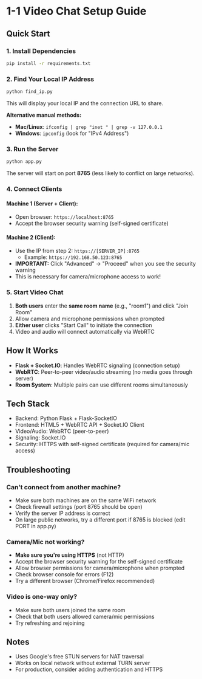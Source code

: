 # 1-1 Video Chat Setup Guide

## Quick Start

### 1. Install Dependencies
```bash
pip install -r requirements.txt
```

### 2. Find Your Local IP Address
```bash
python find_ip.py
```
This will display your local IP and the connection URL to share.

**Alternative manual methods:**
- **Mac/Linux**: `ifconfig | grep "inet " | grep -v 127.0.0.1`
- **Windows**: `ipconfig` (look for "IPv4 Address")

### 3. Run the Server
```bash
python app.py
```

The server will start on port **8765** (less likely to conflict on large networks).

### 4. Connect Clients

#### Machine 1 (Server + Client):
- Open browser: `https://localhost:8765`
- Accept the browser security warning (self-signed certificate)

#### Machine 2 (Client):
- Use the IP from step 2: `https://[SERVER_IP]:8765`
  - Example: `https://192.168.50.123:8765`
- **IMPORTANT:** Click "Advanced" → "Proceed" when you see the security warning
- This is necessary for camera/microphone access to work!

### 5. Start Video Chat

1. **Both users** enter the **same room name** (e.g., "room1") and click "Join Room"
2. Allow camera and microphone permissions when prompted
3. **Either user** clicks "Start Call" to initiate the connection
4. Video and audio will connect automatically via WebRTC

## How It Works

- **Flask + Socket.IO**: Handles WebRTC signaling (connection setup)
- **WebRTC**: Peer-to-peer video/audio streaming (no media goes through server)
- **Room System**: Multiple pairs can use different rooms simultaneously

## Tech Stack

- Backend: Python Flask + Flask-SocketIO
- Frontend: HTML5 + WebRTC API + Socket.IO Client
- Video/Audio: WebRTC (peer-to-peer)
- Signaling: Socket.IO
- Security: HTTPS with self-signed certificate (required for camera/mic access)

## Troubleshooting

### Can't connect from another machine?
- Make sure both machines are on the same WiFi network
- Check firewall settings (port 8765 should be open)
- Verify the server IP address is correct
- On large public networks, try a different port if 8765 is blocked (edit PORT in app.py)

### Camera/Mic not working?
- **Make sure you're using HTTPS** (not HTTP)
- Accept the browser security warning for the self-signed certificate
- Allow browser permissions for camera/microphone when prompted
- Check browser console for errors (F12)
- Try a different browser (Chrome/Firefox recommended)

### Video is one-way only?
- Make sure both users joined the same room
- Check that both users allowed camera/mic permissions
- Try refreshing and rejoining

## Notes

- Uses Google's free STUN servers for NAT traversal
- Works on local network without external TURN server
- For production, consider adding authentication and HTTPS

